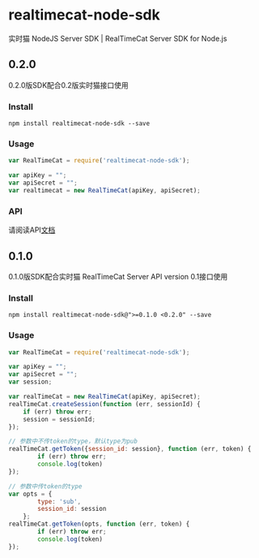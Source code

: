 # realtimecat-node-sdk
实时猫 NodeJS Server SDK | RealTimeCat Server SDK for Node.js

## 0.2.0

0.2.0版SDK配合0.2版实时猫接口使用

### Install

`npm install realtimecat-node-sdk --save`

### Usage

```javascript
var RealTimeCat = require('realtimecat-node-sdk');

var apiKey = "";
var apiSecret = "";
var realtimecat = new RealTimeCat(apiKey, apiSecret);
```

### API

请阅读API[文档](docs/API.md)

## 0.1.0

0.1.0版SDK配合实时猫 RealTimeCat Server API version 0.1接口使用

### Install

`npm install realtimecat-node-sdk@">=0.1.0 <0.2.0" --save`

### Usage

```javascript
var RealTimeCat = require('realtimecat-node-sdk');

var apiKey = "";
var apiSecret = "";
var session;

var realTimeCat = new RealTimeCat(apiKey, apiSecret);
realTimeCat.createSession(function (err, sessionId) {
    if (err) throw err;
    session = sessionId;
});

// 参数中不传token的type，默认type为pub
realTimeCat.getToken({session_id: session}, function (err, token) {
        if (err) throw err;
        console.log(token)
});

// 参数中传token的type
var opts = {
        type: 'sub',
        session_id: session
    };
realTimeCat.getToken(opts, function (err, token) {
        if (err) throw err;
        console.log(token)
});
```

